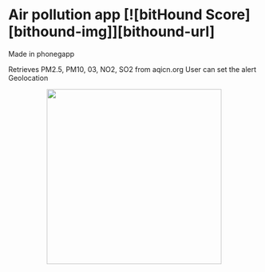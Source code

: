 # Air pollution app [![bitHound Score][bithound-img]][bithound-url]

Made in phonegapp

Retrieves PM2.5, PM10, 03, NO2, SO2 from aqicn.org
User can set the alert
Geolocation



<p align="center">
  <img src="C:\Users\Lolita\Downloads\air.png" width="350"/>
</p>
